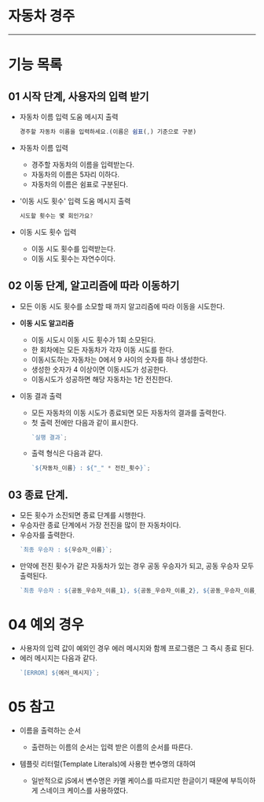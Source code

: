 # 자동차 경주

---

# 기능 목록

## 01 시작 단계, 사용자의 입력 받기

- 자동차 이름 입력 도움 메시지 출력
  ```js
  경주할 자동차 이름을 입력하세요.(이름은 쉼표(,) 기준으로 구분)
  ```
- 자동차 이름 입력

  - 경주할 자동차의 이름을 입력받는다.
  - 자동차의 이름은 5자리 이하다.
  - 자동차의 이름은 쉼표로 구분된다.

- '이동 시도 횟수' 입력 도움 메시지 출력

  ```js
  시도할 횟수는 몇 회인가요?
  ```

- 이동 시도 횟수 입력
  - 이동 시도 횟수를 입력받는다.
  - 이동 시도 횟수는 자연수이다.

## 02 이동 단계, 알고리즘에 따라 이동하기

- 모든 이동 시도 횟수를 소모할 때 까지 알고리즘에 따라 이동을 시도한다.

- **이동 시도 알고리즘**

  - 이동 시도시 이동 시도 횟수가 1회 소모된다.
  - 한 회차에는 모든 자동차가 각자 이동 시도를 한다.
  - 이동시도하는 자동차는 0에서 9 사이의 숫자를 하나 생성한다.
  - 생성한 숫자가 4 이상이면 이동시도가 성공한다.
  - 이동시도가 성공하면 해당 자동차는 1칸 전진한다.

- 이동 결과 출력
  - 모든 자동차의 이동 시도가 종료되면 모든 자동차의 결과를 출력한다.
  - 첫 출력 전에만 다음과 같이 표시한다.
    ```js
    `실행 결과`;
    ```
  - 출력 형식은 다음과 같다.
    ```js
    `${자동차_이름} : ${"_" * 전진_횟수}`;
    ```

## 03 종료 단계.

- 모든 횟수가 소진되면 종료 단계를 시행한다.
- 우승자란 종료 단계에서 가장 전진을 많이 한 자동차이다.
- 우승자를 출력한다.
  ```js
  `최종 우승자 : ${우승자_이름}`;
  ```
- 만약에 전진 횟수가 같은 자동차가 있는 경우 공동 우승자가 되고, 공동 우승자 모두 출력된다.
  ```js
  `최종 우승자 : ${공동_우승자_이름_1}, ${공동_우승자_이름_2}, ${공동_우승자_이름_3}, ...`;
  ```

# 04 예외 경우

- 사용자의 입력 값이 예외인 경우 에러 메시지와 함께 프로그램은 그 즉시 종료 된다.
- 에러 메시지는 다음과 같다.
  ```js
  `[ERROR] ${에러_메시지}`;
  ```

# 05 참고

- 이름을 출력하는 순서

  - 출련하는 이름의 순서는 입력 받은 이름의 순서를 따른다.

- 템플릿 리터럴(Template Literals)에 사용한 변수명의 대하여
  - 일반적으로 jS에서 변수명은 카멜 케이스를 따르지만 한글이기 때문에 부득이하게 스네이크 케이스를 사용하였다.

